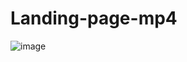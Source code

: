 # Landing-page-mp4

![image](https://user-images.githubusercontent.com/99293275/160895833-3aab848a-d52f-45c2-a9f5-bf13a4b4c4eb.png)

